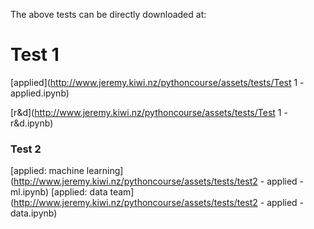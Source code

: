 The above tests can be directly downloaded at:

# Test 1

[applied](http://www.jeremy.kiwi.nz/pythoncourse/assets/tests/Test 1 - applied.ipynb)

[r&d](http://www.jeremy.kiwi.nz/pythoncourse/assets/tests/Test 1 - r&d.ipynb)

### Test 2

[applied: machine learning](http://www.jeremy.kiwi.nz/pythoncourse/assets/tests/test2 - applied - ml.ipynb)
[applied: data team](http://www.jeremy.kiwi.nz/pythoncourse/assets/tests/test2 - applied - data.ipynb)
